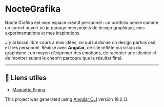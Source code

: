 # NocteGrafika

Nocte Grafika est mon espace créatif personnel : un portfolio pensé comme un carnet ouvert où je partage mes projets de design graphique, mes expérimentations et mes inspirations.  

J’y ai laissé libre cours à mes idées, ce qui lui donne un design parfois osé et très personnel. Réalisé avec **Angular**, ce site reflète ma vision du graphisme : un moyen d’exprimer des émotions, de raconter une identité et de montrer autant le chemin parcouru que le résultat final.

---

## 🔗 Liens utiles
- [Maquette Figma](https://www.figma.com/design/dMhLT2SxXDBIoyjNS7hDNv/Nocte-Grakifa-Website?node-id=0-1&t=NUlrQlHowa5YT6LN-1)

This project was generated using [Angular CLI](https://github.com/angular/angular-cli) version 19.2.13.
